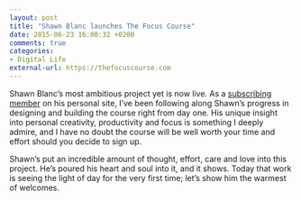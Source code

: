 ```yaml
---
layout: post
title: "Shawn Blanc launches The Focus Course"
date: 2015-06-23 16:00:32 +0200
comments: true
categories: 
- Digital Life
external-url: https://thefocuscourse.com
---
```


Shawn Blanc’s most ambitious project yet is now live. As a [subscribing member](http://shawnblanc.net/members/) on his personal site, I’ve been following along Shawn’s progress in designing and building the course right from day one. His unique insight into personal creativity, productivity and focus is something I deeply admire, and I have no doubt the course will be well worth your time and effort should you decide to sign up.

Shawn’s put an incredible amount of thought, effort, care and love into this project. He’s poured his heart and soul into it, and it shows. Today that work is seeing the light of day for the very first time; let’s show him the warmest of welcomes.